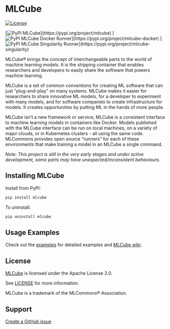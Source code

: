 # MLCube

[![License](https://img.shields.io/badge/License-Apache%202.0-blue.svg)](https://opensource.org/licenses/Apache-2.0) 

[![PyPI MLCube](https://img.shields.io/pypi/v/mlcube.svg?label="pypi%20(MLCube)")](https://pypi.org/project/mlcube)
[![PyPI MLCube Docker Runner](https://img.shields.io/pypi/v/mlcube-docker.svg?label="pypi%20(Docker%20Runner)")](https://pypi.org/project/mlcube-docker)
[![PyPI MLCube Singularity Runner](https://img.shields.io/pypi/v/mlcube-singularity.svg?label="pypi%20(Singularity%20Runner)")](https://pypi.org/project/mlcube-singularity)

MLCube&reg; brings the concept of interchangeable parts to the world of machine learning models.  It is the shipping container that enables researchers and developers to easily share the software that powers machine learning. 

MLCube is a set of common conventions for creating ML software that can just "plug-and-play" on many systems. MLCube makes it easier for researchers to share innovative ML models, for a developer to experiment with many models, and for software companies to create infrastructure for models. It creates opportunities by putting ML in the hands of more people.

MLCube isn’t a new framework or service; MLCube is a consistent interface to machine learning models in containers like Docker.  Models published with the MLCube interface can be run on local machines, on a variety of major clouds, or in Kubernetes clusters - all using the same code. MLCommons provides open source “runners” for each of these environments that make training a model in an MLCube a single command. 

*Note: This project is still in the very early stages and under active development, some parts may have unexpected/inconsistent behaviours.*

## Installing MLCube

Install from PyPI:  
```sh
pip install mlcube
```

To uninstall:

```sh
pip uninstall mlcube
```


## Usage Examples

Check out the [examples](https://github.com/mlcommons/mlcube_examples) for detailed examples and [MLCube wiki](https://mlcommons.github.io/mlcube).

## License
[MLCube](https://github.com/mlcommons/mlcube/) is licensed under the Apache License 2.0. 

See [LICENSE](https://github.com/mlcommons/mlcube/blob/master/LICENSE.md) for more information.

MLCube is a trademark of the MLCommons® Association.

## Support

[Create a GitHub issue](https://github.com/mlcommons/mlcube/issues/new/choose)
